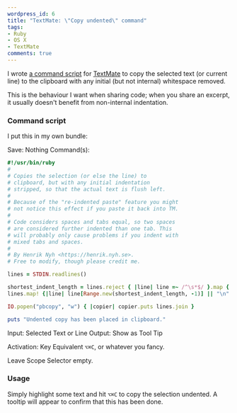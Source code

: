 ```yaml
---
wordpress_id: 6
title: "TextMate: \"Copy undented\" command"
tags:
- Ruby
- OS X
- TextMate
comments: true
---
```

I wrote <a href="http://macromates.com/textmate/manual/commands">a command script</a> for <a href="http://www.macromates.com">TextMate</a> to copy the selected text (or current line) to the clipboard with any initial (but not internal) whitespace removed.

This is the behaviour I want when sharing code; when you share an excerpt, it usually doesn't benefit from non-internal indentation.

<!--more-->

<h3>Command script</h3>

I put this in my own bundle:

Save: Nothing
Command(s):

``` ruby
#!/usr/bin/ruby
#
# Copies the selection (or else the line) to
# clipboard, but with any initial indentation
# stripped, so that the actual text is flush left.
#
# Because of the "re-indented paste" feature you might
# not notice this effect if you paste it back into TM.
#
# Code considers spaces and tabs equal, so two spaces
# are considered further indented than one tab. This
# will probably only cause problems if you indent with
# mixed tabs and spaces.
#
# By Henrik Nyh <https://henrik.nyh.se>.
# Free to modify, though please credit me.

lines = STDIN.readlines()

shortest_indent_length = lines.reject { |line| line =~ /^\s*$/ }.map {|line| line.scan(/^\s*/)[0].size }.min
lines.map! {|line| line[Range.new(shortest_indent_length, -1)] || "\n" }

IO.popen("pbcopy", "w") { |copier| copier.puts lines.join }

puts "Undented copy has been placed in clipboard."
```

Input: Selected Text or Line
Output: Show as Tool Tip

Activation: Key Equivalent <code>⌥⌘C</code>, or whatever you fancy.

Leave Scope Selector empty.

<h3>Usage</h3>

Simply highlight some text and hit <code>⌥⌘C</code> to copy the selection undented. A tooltip will appear to confirm that this has been done.

